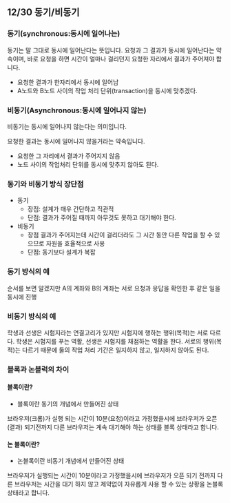 ## 12/30 동기/비동기



### 동기(synchronous:동시에 일어나는)

동기는 말 그대로 동시에 일어난다는 뜻입니다. 요청과 그 결과가 동시에 일어난다는 약속이며, 바로 요청을 하면 시간이 얼마나 걸리던지 요청한 자리에서 결과가 주어져야 합니다.

- 요청한 결과가 한자리에서 동시에 일어남
- A노드와 B노드 사이의 작업 처리 단위(transaction)을 동시에 맞추겠다.



### 비동기(Asynchronous:동시에 일어나지 않는)

비동기는 동시에 일어나지 않는다는 의미입니다. 

요청한 결과는 동시에 일어나지 않을거라는 약속입니다.

- 요청한 그 자리에서 결과가 주어지지 않음
- 노드 사이의 작업처리 단위를 동시에 맞추지 않아도 된다.



### 동기와 비동기 방식 장단점

- 동기
  - 장점: 설계가 매우 간단하고 직관적
  - 단점: 결과가 주어질 때까지 아무것도 못하고 대기해야 한다.
- 비동기
  - 장점 결과가 주어지는데 시간이 걸리더라도 그 시간 동안 다른 작업을 할 수 있으므로 자원을 효율적으로 사용
  - 단점: 동기보다 설계가 복잡



### 동기 방식의 예

순서를 보면 알겠지만 A의 계좌와 B의 계좌는 서로 요청과 응답을 확인한 후 같은 일을 동시에 진행

### 비동기 방식의 예

학생과 선생은 시험지라는 연결고리가 있지만 시험지에 행하는 행위(목적)는 서로 다르다. 학생은 시험지를 푸는 역활, 선생은 시험지를 채점하는 역활을 한다. 서로의 행위(목적)는 다르기 때문에 둘의 작업 처리 기간은 일지하지 않고, 일지하지 않아도 된다.



### 블록과 논블럭의 차이

#### 블록이란?

- 블록이란 동기의 개념에서 만들어진 상태

브라우저(크롬)가 실행 되는 시간이 10분(요청)이라고 가정했을시에 브라우저가 오픈(결과) 되기전까지 다른 브라우저는 계속 대기해야 하는 상태를 블록 상태라고 합니다.



#### 논 블록이란?

- 논블록이란 비동기 개념에서 만들어진 상태



브라우저가 실행되는 시간이 10분이라고 가정했을시에 브라우저가 오픈 되기 전까지 다른 브라우저는 시간을 대기 하지 않고 제약없이 자유롭게 사용 할 수 있는 상황을 논블록 상태라고 합니다.







